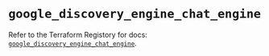# `google_discovery_engine_chat_engine`

Refer to the Terraform Registory for docs: [`google_discovery_engine_chat_engine`](https://registry.terraform.io/providers/hashicorp/google-beta/5.29.0/docs/resources/google_discovery_engine_chat_engine).
